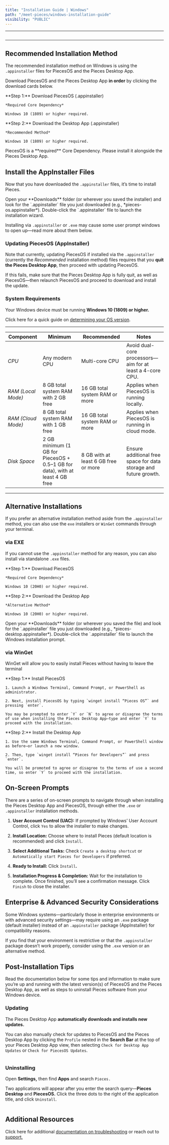 ```yaml
---
title: "Installation Guide | Windows"
path: "/meet-pieces/windows-installation-guide"
visibility: "PUBLIC"
---
```

***

<Image src="https://storage.googleapis.com/hashnode_product_documentation_assets/meet_pieces_assets/trimmed_windows_banner.png" alt="" align="center" fullwidth="true" />

***

## Recommended Installation Method

The recommended installation method on Windows is using the `.appinstaller` files for PiecesOS and the Pieces Desktop App.

Download PiecesOS and the Pieces Desktop App **in order** by clicking the download cards below.

<CardGroup cols={2}>
  <Card title="Download — PiecesOS" image="https://cdn.hashnode.com/res/hashnode/image/upload/v1744838532993/0aceacdb-4e3f-4e09-8175-eb8b389f26e9.webp" href="https://builds.pieces.app/stages/production/appinstaller/os_server.appinstaller">
    **Step 1:** Download PiecesOS (.appinstaller)

    *Required Core Dependency*

    Windows 10 (1809) or higher required.
  </Card>

  <Card title="Download — Pieces Desktop App" image="https://cdn.hashnode.com/res/hashnode/image/upload/v1744838536184/842e4eed-5111-45d2-8157-23bb8fa64049.webp" href="https://builds.pieces.app/stages/production/appinstaller/pieces_for_x.appinstaller">
    **Step 2:** Download the Desktop App (.appinstaller)

    *Recommended Method*

    Windows 10 (1809) or higher required.
  </Card>
</CardGroup>

<Callout type="alert">
  PiecesOS is a **required** Core Dependency. Please install it alongside the Pieces Desktop App.
</Callout>

## Install the AppInstaller Files

Now that you have downloaded the `.appinstaller` files, it’s time to install Pieces.

<Steps>
  <Step title="Find Saved Location">
    Open your **Downloads** folder (or wherever you saved the installer) and look for the `.appinstaller` file you just downloaded (e.g., *pieces-os.appinstaller*).
  </Step>

  <Step title="Open the Installer">
    Double-click the `.appinstaller` file to launch the installation wizard.
  </Step>
</Steps>

Installing via `.appinstaller` or `.exe` may cause some user prompt windows to open up—read more about them below.

### Updating PiecesOS (AppInstaller)

Note that currently, updating PiecesOS if installed via the `.appinstaller` (currently the *Recommended* installation method) files requires that you **quit the Pieces Desktop App**, then proceed with updating PiecesOS.

If this fails, make sure that the Pieces Desktop App is fully quit, as well as PiecesOS—then relaunch PiecesOS and proceed to download and install the update.

### System Requirements

Your Windows device must be running **Windows 10 (1809) or higher.**

Click here for a quick guide on [determining your OS version](https://docs.pieces.app/products/meet-pieces/troubleshooting/windows#checking-windows-version).

***

| **Component**      | **Minimum**                                                                   | **Recommended**                      | **Notes**                                                        |
| ------------------ | ----------------------------------------------------------------------------- | ------------------------------------ | ---------------------------------------------------------------- |
| *CPU*              | Any modern CPU                                                                | Multi-core CPU                       | Avoid dual-core processors—aim for at least a 4-core CPU.        |
| *RAM (Local Mode)* | 8 GB total system RAM with 2 GB free                                          | 16 GB total system RAM or more       | Applies when PiecesOS is running locally.                        |
| *RAM (Cloud Mode)* | 8 GB total system RAM with 1 GB free                                          | 16 GB total system RAM or more       | Applies when PiecesOS is running in cloud mode.                  |
| *Disk Space*       | 2 GB minimum (1 GB for PiecesOS + 0.5–1 GB for data), with at least 4 GB free | 8 GB with at least 6 GB free or more | Ensure additional free space for data storage and future growth. |

***

## Alternative Installations

If you prefer an alternative installation method aside from the `.appinstaller` method, you can also use the `exe` installers or `WinGet` commands through your terminal.

### via EXE

If you cannot use the `.appinstaller` method for any reason, you can also install via standalone `.exe` files.

<CardGroup cols={2}>
  <Card title="Download — PiecesOS (EXE)" image="https://cdn.hashnode.com/res/hashnode/image/upload/v1744838635517/4e03efa6-cdd4-4187-a2c9-8fabb128b291.webp" href="https://builds.pieces.app/stages/production/os_server/windows-exe/download?download=true&product=DOCUMENTATION_WEBSITE&_gl=1*h3r9du*_gcl_au*MTIwMTc3MzI1NS4xNzQxMDIwNzMx*_ga*MTE4MjM0Njk4MC4xNzQxMDIwNzMx*_ga_BVYEFRWCYX*MTc0MTc4OTgwNS40LjEuMTc0MTgwMjA0OS41OC4wLjA.">
    **Step 1:** Download PiecesOS

    *Required Core Dependency*

    Windows 10 (20H0) or higher required.
  </Card>

  <Card title="Download — Pieces Desktop App (EXE)" image="https://cdn.hashnode.com/res/hashnode/image/upload/v1744838637934/aeebf045-f502-4896-8d99-104607d9ede1.webp" href="https://builds.pieces.app/stages/production/pieces_for_x/windows-exe/download?download=true&product=DOCUMENTATION_WEBSITE&_gl=1*1a9yqbf*_gcl_au*OTQ5NDE1NTA4LjE3Mzk0NjU4MzM.*_ga*MTI0OTgzMTMuMTcyNDA5ODQwNg..*_ga_BVYEFRWCYX*MTc0MDc4MjM4Mi44LjAuMTc0MDc4MjM4Mi42MC4wLjA.">
    **Step 2:** Download the Desktop App

    *Alternative Method*

    Windows 10 (20H0) or higher required.
  </Card>
</CardGroup>

<Steps>
  <Step title="Find Saved Location">
    Open your **Downloads** folder (or wherever you saved the file) and look for the `.appinstaller` file you just downloaded (e.g., *pieces-desktop.appinstaller*).
  </Step>

  <Step title="Open the Installer">
    Double-click the `.appinstaller` file to launch the Windows installation prompt.
  </Step>
</Steps>

### via WinGet

WinGet will allow you to easily install Pieces without having to leave the terminal

<CardGroup cols={2}>
  <Card title="WinGet — PiecesOS" image="https://cdn.hashnode.com/res/hashnode/image/upload/v1742407333527/2124ccc5-5015-4be6-909e-4a743fc02104.webp">
    **Step 1:** Install PiecesOS

    1. Launch a Windows Terminal, Command Prompt, or PowerShell as administrator.

    2. Next, install PiecesOS by typing `winget install “Pieces OS”` and pressing `enter`.

    You may be prompted to enter `Y` or `N` to agree or disagree the terms of use when installing the Pieces Desktop App—type and enter `Y` to proceed with the installation.
  </Card>

  <Card title="WinGet — Pieces for Developers" image="https://cdn.hashnode.com/res/hashnode/image/upload/v1742407336840/6b4388ed-d065-4afa-9459-699b78240db3.webp">
    **Step 2:** Install the Desktop App

    1. Use the same Windows Terminal, Command Prompt, or PowerShell window as before—or launch a new window.

    2. Then, type `winget install “Pieces for Developers”` and press `enter`.

    You will be promoted to agree or disagree to the terms of use a second time, so enter `Y` to proceed with the installation.
  </Card>
</CardGroup>

## On-Screen Prompts

There are a series of on-screen prompts to navigate through when installing the Pieces Desktop App and PiecesOS, through either the `.exe` or `.appinstaller` installation methods.

1. **User Account Control (UAC):** If prompted by Windows’ User Account Control, click `Yes` to allow the installer to make changes.

2. **Install Location:** Choose where to install Pieces (default location is recommended) and click `Install`.

3. **Select Additional Tasks:** Check `Create a desktop shortcut` or `Automatically start Pieces for Developers` if preferred.

4. **Ready to Install:** Click `Install`**.**

5. **Installation Progress & Completion:** Wait for the installation to complete. Once finished, you’ll see a confirmation message. Click `Finish` to close the installer.

## Enterprise & Advanced Security Considerations

Some Windows systems—particularly those in enterprise environments or with advanced security settings—may require using an `.exe` package (default installer) instead of an `.appinstaller` package (AppInstaller) for compatibility reasons.

If you find that your environment is restrictive or that the `.appinstaller` package doesn’t work properly, consider using the `.exe` version or an alternative method.

## Post-Installation Tips

Read the documentation below for some tips and information to make sure you’re up and running with the latest version(s) of PiecesOS and the Pieces Desktop App, as well as steps to uninstall Pieces software from your Windows device.

### Updating

The Pieces Desktop App **automatically downloads and installs new updates.**

You can also manually check for updates to PiecesOS and the Pieces Desktop App by clicking the `Profile` nested in the **Search Bar** at the top of your Pieces Desktop App view, then selecting `Check for Desktop App Updates` or `Check for PiecesOS Updates`.

<Image src="https://storage.googleapis.com/hashnode_product_documentation_assets/meet_pieces_assets/meet_pieces/get_started/windows/windows_check_pfd_for_updates.gif" alt="" align="center" fullwidth="true" />

### Uninstalling

Open **Settings,** then find **Apps** and search `Pieces.`

Two applications will appear after you enter the search query—**Pieces Desktop** and **PiecesOS.** Click the three dots to the right of the application title, and click `Uninstall`.

<Image src="https://storage.googleapis.com/hashnode_product_documentation_assets/meet_pieces_assets/meet_pieces/get_started/windows/uninstalling_on_windows.gif" alt="" align="center" fullwidth="true" />

## Additional Resources

Click here for additional [documentation on troubleshooting](https://docs.pieces.app/products/meet-pieces/troubleshooting) or reach out to [support.](https://docs.pieces.app/products/support)
